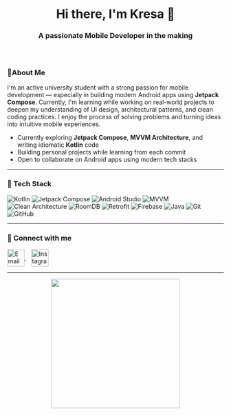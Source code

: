 <h1 align="center">Hi there, I'm Kresa 👋</h1>
<h3 align="center">A passionate Mobile Developer in the making<h3>

<br>

### 👨About Me

I'm an active university student with a strong passion for mobile development — especially in building modern Android apps using **Jetpack Compose**. Currently, I'm learning while working on real-world projects to deepen my understanding of UI design, architectural patterns, and clean coding practices. I enjoy the process of solving problems and turning ideas into intuitive mobile experiences.

- Currently exploring **Jetpack Compose**, **MVVM Architecture**, and writing idiomatic **Kotlin** code
- Building personal projects while learning from each commit
- Open to collaborate on Android apps using modern tech stacks

---

### 💼 Tech Stack

<p align="left">
  <img src="https://img.shields.io/badge/Kotlin-0095D5?&style=for-the-badge&logo=kotlin&logoColor=white" alt="Kotlin" />
  <img src="https://img.shields.io/badge/Jetpack%20Compose-4285F4?&style=for-the-badge&logo=jetpackcompose&logoColor=white" alt="Jetpack Compose" />
  <img src="https://img.shields.io/badge/Android%20Studio-3DDC84?style=for-the-badge&logo=android-studio&logoColor=white" alt="Android Studio" />
  <img src="https://img.shields.io/badge/MVVM-007ACC?style=for-the-badge&logo=architecture&logoColor=white" alt="MVVM" />
  <img src="https://img.shields.io/badge/Clean%20Architecture-6A1B9A?style=for-the-badge&logo=stackshare&logoColor=white" alt="Clean Architecture" />
  <img src="https://img.shields.io/badge/RoomDB-6DB33F?style=for-the-badge&logo=sqlite&logoColor=white" alt="RoomDB" />
  <img src="https://img.shields.io/badge/Retrofit-007396?style=for-the-badge&logo=android&logoColor=white" alt="Retrofit" />
  <img src="https://img.shields.io/badge/Firebase-FFCA28?style=for-the-badge&logo=firebase&logoColor=black" alt="Firebase" />
  <img src="https://img.shields.io/badge/Java-ED8B00?style=for-the-badge&logo=openjdk&logoColor=white" alt="Java" />
  <img src="https://img.shields.io/badge/Git-F05032?style=for-the-badge&logo=git&logoColor=white" alt="Git" />
  <img src="https://img.shields.io/badge/GitHub-181717?style=for-the-badge&logo=github&logoColor=white" alt="GitHub" />
</p>

---

### 🔗 Connect with me

<p align="left">
    <a href="mailto:aurakresa12@gmail.com" target="_blank">
        <img align="center" src="https://cdn-icons-png.flaticon.com/512/732/732200.png" alt="Email" height="40" width="40" />
    </a>
    &nbsp;&nbsp;
    <a href="https://www.instagram.com/kr.esa
    igsh=MTkyOWgycmN6bGNrNQ==" target="_blank">
        <img align="center" src="https://raw.githubusercontent.com/rahuldkjain/github-profile-readme-generator/master/src/images/icons/Social/instagram.svg" alt="Instagram" height="40" width="40" />
    </a>
</p>

---

<p align="center">
  <img src="https://media.giphy.com/media/v1.Y2lkPTc5MGI3NjExbGRoZHBwdHhyOWRjYnh6OWV0OHl2eTVtcmY1ajM4emI4Nzd0MnFzZSZlcD12MV9pbnRlcm5hbF9naWZfYnlfaWQmY3Q9Zw/RbDKaczqWovIugyJmW/giphy.gif" width="300"/>
</p>
